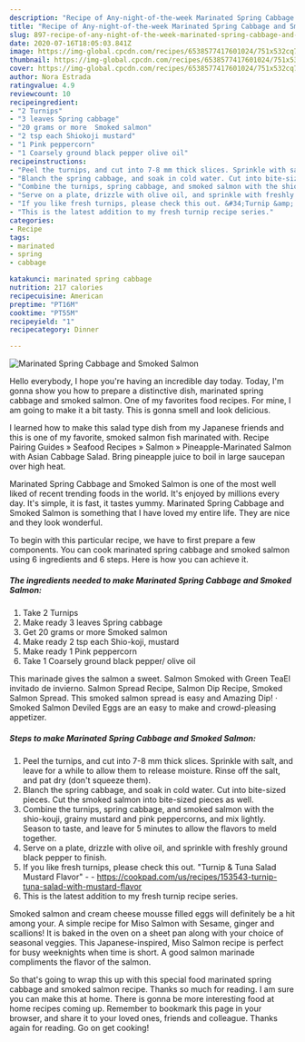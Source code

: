 ```yaml
---
description: "Recipe of Any-night-of-the-week Marinated Spring Cabbage and Smoked Salmon"
title: "Recipe of Any-night-of-the-week Marinated Spring Cabbage and Smoked Salmon"
slug: 897-recipe-of-any-night-of-the-week-marinated-spring-cabbage-and-smoked-salmon
date: 2020-07-16T18:05:03.841Z
image: https://img-global.cpcdn.com/recipes/6538577417601024/751x532cq70/marinated-spring-cabbage-and-smoked-salmon-recipe-main-photo.jpg
thumbnail: https://img-global.cpcdn.com/recipes/6538577417601024/751x532cq70/marinated-spring-cabbage-and-smoked-salmon-recipe-main-photo.jpg
cover: https://img-global.cpcdn.com/recipes/6538577417601024/751x532cq70/marinated-spring-cabbage-and-smoked-salmon-recipe-main-photo.jpg
author: Nora Estrada
ratingvalue: 4.9
reviewcount: 10
recipeingredient:
- "2 Turnips"
- "3 leaves Spring cabbage"
- "20 grams or more  Smoked salmon"
- "2 tsp each Shiokoji mustard"
- "1 Pink peppercorn"
- "1 Coarsely ground black pepper olive oil"
recipeinstructions:
- "Peel the turnips, and cut into 7-8 mm thick slices. Sprinkle with salt, and leave for a while to allow them to release moisture. Rinse off the salt, and pat dry (don&#39;t squeeze them)."
- "Blanch the spring cabbage, and soak in cold water. Cut into bite-sized pieces. Cut the smoked salmon into bite-sized pieces as well."
- "Combine the turnips, spring cabbage, and smoked salmon with the shio-kouji, grainy mustard and pink peppercorns, and mix lightly. Season to taste, and leave for 5 minutes to allow the flavors to meld together."
- "Serve on a plate, drizzle with olive oil, and sprinkle with freshly ground black pepper to finish."
- "If you like fresh turnips, please check this out. &#34;Turnip &amp; Tuna Salad Mustard Flavor&#34;  https://cookpad.com/us/recipes/153543-turnip-tuna-salad-with-mustard-flavor"
- "This is the latest addition to my fresh turnip recipe series."
categories:
- Recipe
tags:
- marinated
- spring
- cabbage

katakunci: marinated spring cabbage 
nutrition: 217 calories
recipecuisine: American
preptime: "PT16M"
cooktime: "PT55M"
recipeyield: "1"
recipecategory: Dinner

---
```



![Marinated Spring Cabbage and Smoked Salmon](https://img-global.cpcdn.com/recipes/6538577417601024/751x532cq70/marinated-spring-cabbage-and-smoked-salmon-recipe-main-photo.jpg)

Hello everybody, I hope you're having an incredible day today. Today, I'm gonna show you how to prepare a distinctive dish, marinated spring cabbage and smoked salmon. One of my favorites food recipes. For mine, I am going to make it a bit tasty. This is gonna smell and look delicious.

I learned how to make this salad type dish from my Japanese friends and this is one of my favorite, smoked salmon fish marinated with. Recipe Pairing Guides » Seafood Recipes » Salmon » Pineapple-Marinated Salmon with Asian Cabbage Salad. Bring pineapple juice to boil in large saucepan over high heat.

Marinated Spring Cabbage and Smoked Salmon is one of the most well liked of recent trending foods in the world. It's enjoyed by millions every day. It's simple, it is fast, it tastes yummy. Marinated Spring Cabbage and Smoked Salmon is something that I have loved my entire life. They are nice and they look wonderful.


To begin with this particular recipe, we have to first prepare a few components. You can cook marinated spring cabbage and smoked salmon using 6 ingredients and 6 steps. Here is how you can achieve it.

<!--inarticleads1-->

##### The ingredients needed to make Marinated Spring Cabbage and Smoked Salmon:

1. Take 2 Turnips
1. Make ready 3 leaves Spring cabbage
1. Get 20 grams or more  Smoked salmon
1. Make ready 2 tsp each Shio-koji, mustard
1. Make ready 1 Pink peppercorn
1. Take 1 Coarsely ground black pepper/ olive oil


This marinade gives the salmon a sweet. Salmon Smoked with Green TeaEl invitado de invierno. Salmon Spread Recipe, Salmon Dip Recipe, Smoked Salmon Spread. This smoked salmon spread is easy and Amazing Dip! · Smoked Salmon Deviled Eggs are an easy to make and crowd-pleasing appetizer. 

<!--inarticleads2-->

##### Steps to make Marinated Spring Cabbage and Smoked Salmon:

1. Peel the turnips, and cut into 7-8 mm thick slices. Sprinkle with salt, and leave for a while to allow them to release moisture. Rinse off the salt, and pat dry (don&#39;t squeeze them).
1. Blanch the spring cabbage, and soak in cold water. Cut into bite-sized pieces. Cut the smoked salmon into bite-sized pieces as well.
1. Combine the turnips, spring cabbage, and smoked salmon with the shio-kouji, grainy mustard and pink peppercorns, and mix lightly. Season to taste, and leave for 5 minutes to allow the flavors to meld together.
1. Serve on a plate, drizzle with olive oil, and sprinkle with freshly ground black pepper to finish.
1. If you like fresh turnips, please check this out. &#34;Turnip &amp; Tuna Salad Mustard Flavor&#34; -  - https://cookpad.com/us/recipes/153543-turnip-tuna-salad-with-mustard-flavor
1. This is the latest addition to my fresh turnip recipe series.


Smoked salmon and cream cheese mousse filled eggs will definitely be a hit among your. A simple recipe for Miso Salmon with Sesame, ginger and scallions! It is baked in the oven on a sheet pan along with your choice of seasonal veggies. This Japanese-inspired, Miso Salmon recipe is perfect for busy weeknights when time is short. A good salmon marinade compliments the flavor of the salmon. 

So that's going to wrap this up with this special food marinated spring cabbage and smoked salmon recipe. Thanks so much for reading. I am sure you can make this at home. There is gonna be more interesting food at home recipes coming up. Remember to bookmark this page in your browser, and share it to your loved ones, friends and colleague. Thanks again for reading. Go on get cooking!
